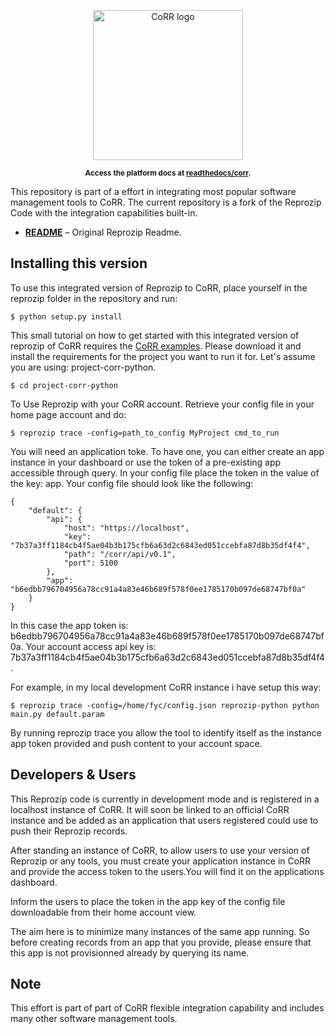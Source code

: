 <p align="center">
    <img src="https://rawgit.com/usnistgov/corr/master/corr-view/frontend/images/logo.svg"
         height="240"
         alt="CoRR logo"
         class="inline">
</p>

<p align="center"><sup><strong>
Access the platform docs at <a href="http://corr.readthedocs.io/en/latest/rst/README.html">readthedocs/corr</a>.
</strong></sup></p>

This repository is part of a effort in integrating most popular software management tools to CoRR.
The current repository is a fork of the Reprozip Code with the integration capabilities built-in.
* **[README](ABOUT)** – Original Reprozip Readme.

## Installing this version

To use this integrated version of Reprozip to CoRR, place yourself in the reprozip folder in the repository and run:

    $ python setup.py install

This small tutorial on how to get started with this integrated version of reprozip of CoRR requires the
[CoRR examples](https://github.com/usnistgov/corr-examples). Please download it and install the requirements
for the project you want to run it for. Let's assume you are using: project-corr-python.

    $ cd project-corr-python

To Use Reprozip with your CoRR account. Retrieve your config file in your home page account and do:

    $ reprozip trace -config=path_to_config MyProject cmd_to_run
    
You will need an application toke. To have one, you can either create an app instance in your dashboard or
use the token of a pre-existing app accessible through query. In your config file place the token in the value
of the key: app. Your config file should look like the following:

```
{
    "default": {
        "api": {
            "host": "https://localhost",
            "key": "7b37a3ff1184cb4f5ae04b3b175cfb6a63d2c6843ed051ccebfa87d8b35df4f4",
            "path": "/corr/api/v0.1",
            "port": 5100
        },
        "app": "b6edbb796704956a78cc91a4a83e46b689f578f0ee1785170b097de68747bf0a"
    }
}
```
In this case the app token is: b6edbb796704956a78cc91a4a83e46b689f578f0ee1785170b097de68747bf0a.
Your account access api key is: 7b37a3ff1184cb4f5ae04b3b175cfb6a63d2c6843ed051ccebfa87d8b35df4f4.

For example, in my local development CoRR instance i have setup this way:

    $ reprozip trace -config=/home/fyc/config.json reprozip-python python main.py default.param

By running reprozip trace you allow the tool to identify itself as the instance app token provided
and push content to your account space.

## Developers & Users

This Reprozip code is currently in development mode and is registered in a localhost instance of CoRR.
It will soon be linked to an official CoRR instance and be added as an application that users registered
could use to push their Reprozip records.

After standing an instance of CoRR, to allow users to use your version of Reprozip or any tools, you
must create your application instance in CoRR and provide the access token to the users.You will find
it on the applications dashboard.

Inform the users to place the token in the app key of the config file downloadable from their home account
view.

The aim here is to minimize many instances of the same app running. So before creating records from an app
that you provide, please ensure that this app is not provisionned already by querying its name.

## Note

This effort is part of part of CoRR flexible integration capability and includes many other software 
management tools.
